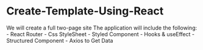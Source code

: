 # Create-Template-Using-React
We will create a full two-page site The application will include the following: - React Router - Css StyleSheet - Styled Component - Hooks &amp; useEffect - Structured Component - Axios to Get Data
